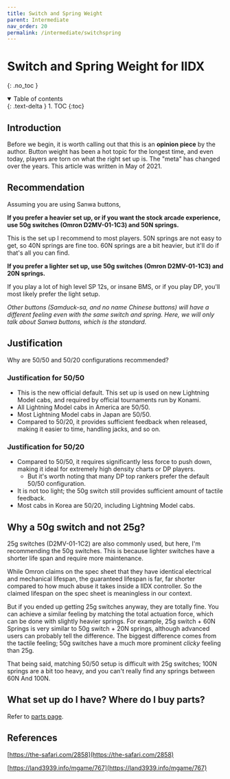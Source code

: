 ```yaml
---
title: Switch and Spring Weight
parent: Intermediate
nav_order: 20
permalink: /intermediate/switchspring
---
```


# Switch and Spring Weight for IIDX
{: .no_toc }

<details open markdown="block">
  <summary>
    Table of contents
  </summary>
  {: .text-delta }
1. TOC
{:toc}
</details>

## Introduction

Before we begin, it is worth calling out that this is an **opinion piece** by the author. Button weight has been a hot topic for the longest time, and even today, players are torn on what the right set up is. The "meta" has changed over the years. This article was written in May of 2021.

## Recommendation

Assuming you are using Sanwa buttons,

**If you prefer a heavier set up, or if you want the stock arcade experience, use 50g switches (Omron D2MV-01-1C3) and 50N springs.**

This is the set up I recommend to most players. 50N springs are not easy to get, so 40N springs are fine too. 60N springs are a bit heavier, but it'll do if that's all you can find.

**If you prefer a lighter set up, use 50g switches (Omron D2MV-01-1C3) and 20N springs.**

If you play a lot of high level SP 12s, or insane BMS, or if you play DP, you'll most likely prefer the light setup.

*Other buttons (Samduck-sa, and no name Chinese buttons) will have a different feeling even with the same switch and spring. Here, we will only talk about Sanwa buttons, which is the standard.*

## Justification

Why are 50/50 and 50/20 configurations recommended? 

### Justification for 50/50

* This is the new official default. This set up is used on new Lightning Model cabs, and required by official tournaments run by Konami.
* All Lightning Model cabs in America are 50/50.
* Most Lightning Model cabs in Japan are 50/50.
* Compared to 50/20, it provides sufficient feedback when released, making it easier to time, handling jacks, and so on.

### Justification for 50/20

* Compared to 50/50, it requires significantly less force to push down, making it ideal for extremely high density charts or DP players.
  * But it's worth noting that many DP top rankers prefer the default 50/50 configuration.
* It is not too light; the 50g switch still provides sufficient amount of tactile feedback.
* Most cabs in Korea are 50/20, including Lightning Model cabs.

## Why a 50g switch and not 25g?

25g switches (D2MV-01-1C2) are also commonly used, but here, I'm recommending the 50g switches. This is because lighter switches have a shorter life span and require more maintenance.

While Omron claims on the spec sheet that they have identical electrical and mechanical lifespan, the guaranteed lifespan is far, far shorter compared to how much abuse it takes inside a IIDX controller. So the claimed lifespan on the spec sheet is meaningless in our context.

But if you ended up getting 25g switches anyway, they are totally fine. You can achieve a similar feeling by matching the total actuation force, which can be done with slightly heavier springs. For example, 25g switch + 60N Springs is very similar to 50g switch + 20N springs, although advanced users can probably tell the difference. The biggest difference comes from the tactile feeling; 50g switches have a much more prominent *clicky* feeling than 25g.

That being said, matching 50/50 setup is difficult with 25g switches; 100N springs are a bit too heavy, and you can't really find any springs between 60N And 100N.

## What set up do I have? Where do I buy parts?

Refer to [parts page](/compendium/parts).

## References

[https://the-safari.com/2858](https://the-safari.com/2858)

[https://land3939.info/mgame/767](https://land3939.info/mgame/767)